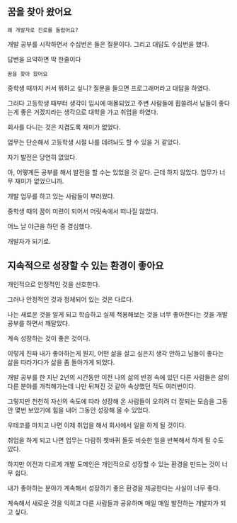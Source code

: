 ## 꿈을 찾아 왔어요

`왜 개발자로 진로를 돌렸어요?`

개발 공부를 시작하면서 수십번은 들은 질문이다. 그리고 대답도 수십번을 했다.

답변을 요약하면 딱 한줄이다

`꿈을 찾아 왔어요`

중학생 때까지 커서 뭐하고 싶니? 질문을 들으면 프로그래머라고 대답을 하였다.

그러다 고등학생 때부터 생각이 입시에 매몰되었고 주변 사람들에 휩쓸려서 남들이 좋다는게 좋은 거겠지라는 생각으로 대학을 가고 취업을 하였다.

회사를 다니는 것은 지겹도록 재미가 없었다. 

업무는 단순해서 고등학생 시절 나를 데려놔도 할 수 있을 거 같았다. 

자기 발전은 당연히 없었다.

아, 어떻게든 공부를 해서 발전을 할 수는 있었을 것 같다. 근데 하지 않았다. 업무가 너무 재미가 없었으니까.

개발 업무를 하고 있는 사람들이 부러웠다.

중학생 때의 꿈이 미련이 되어서 머릿속에서 떠나질 않았다.

어느 날 야근을 하던 중 결심했다. 

개발자가 되기로.

## 지속적으로 성장할 수 있는 환경이 좋아요

개인적으로 안정적인 것을 선호한다.

그러나 안정적인 것과 정체되어 있는 것은 다르다.

나는 새로운 것을 알게 되고 학습하고 실제 적용해보는 것을 너무 좋아한다는 것을 개발 공부를 하면서 깨달았다.

계속 성장하는 것이 좋은 것이다.

이렇게 진짜 내가 좋아하는게 뭔지, 어떤 삶을 살고 싶은지 생각 안하고 남들이 좋다는 삶을 따라가다가 삶을 좀 돌아가게 되었다.

개발 공부를 한 지난 2년의 시간동안 이전 나의 삶의 반경 속에 있던 다른 사람들은 삶의 다른 분야를 개척해가는데 나만 뒤쳐진 것 같아 속상했던 적도 여러번이다.

그렇지만 천천히 자신의 속도에 따라 성장해 온 사람들이 오히려 더 잘되는 모습을 그동안 몇번 보았기에 힘을 내어 그동안 성장해 올 수 있었다.

우테코를 마치고 나면 이제 취업을 해서 회사에서 일을 하게 될 것이다.

취업을 하게 되고 나면 업무는 다람쥐 쳇바퀴 돌듯 비슷한 일을 반복해서 하게 될 수도 있다.

하지만 이전과 다르게 개발 도메인은 개인적으로 성장할 수 있는 환경을 만드는 것이 너무 쉽다.

내가 좋아하는 분야가 계속해서 성장하기 좋은 환경을 제공한다는 사실이 너무 좋다.

계속해서 새로운 것을 익히고 다른 사람들과 공유하며 매일 매일 발전하는 개발자가 되고 싶다.
